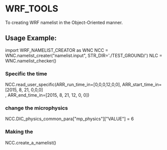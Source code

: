 # WRF_TOOLS

To creating WRF namelist in the Object-Oriented manner. 

## Usage Example:

import WRF_NAMELIST_CREATOR as WNC
NCC = WNC.namelist_creater("namelist.input", STR_DIR='./TEST_GROUND/')
NLC = WNC.namelist_checker()

### Specific the time
NCC.read_user_specific(ARR_run_time_in=[0,0,0,12,0,0], ARR_start_time_in=[2015, 8, 21, 0,0,0]\
, ARR_end_time_in=[2015, 8, 21, 12, 0, 0])

### change the microphysics
NCC.DIC_physics_common_para["mp_physics"]["VALUE"] = 6

### Making the 
NCC.create_a_namelist()
